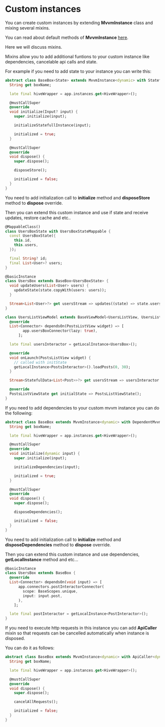 # Custom instances

You can create custom instances by extending <b>MvvmInstance</b> class and mixing several mixins.

You can read about default methods of <b>MvvmInstance</b> [here](./mvvm_instance.md).

Here we will discuss mixins.

Mixins allow you to add additional funtions to your custom instance like dependencies, cancelable api calls and state.

For example if you need to add state to your instance you can write this:

```dart
abstract class BaseBox<State> extends MvvmInstance<dynamic> with StatefulMvvmInstance<State, dynamic> {
  String get boxName;

  late final hiveWrapper = app.instances.get<HiveWrapper>();

  @mustCallSuper
  @override
  void initialize(Input? input) {
    super.initialize(input);

    initializeStatefullInstance(input);

    initialized = true;
  }

  @mustCallSuper
  @override
  void dispose() {
    super.dispose();

    disposeStore();

    initialized = false;
  }
}
```

You need to add initialization call to <b>initialize</b> method and <b>disposeStore</b> method to <b>dispose</b> override.

Then you can extend this custom instance and use if state and receive updates, restore cache and etc..

```dart
@MappableClass()
class UsersBoxState with UsersBoxStateMappable {
  const UsersBoxState({
    this.id,
    this.users,
  });

  final String? id;
  final List<User>? users;
}

@basicInstance
class UsersBox extends BaseBox<UsersBoxState> {
  void updateUsers(List<User> users) {
    updateState(state.copyWith(users: users));
  }

  Stream<List<User>?> get usersStream => updates((state) => state.users);
}

class UsersListViewModel extends BaseViewModel<UsersListView, UsersListViewState> {
  @override
  List<Connector> dependsOn(PostsListView widget) => [
        app.usersBoxConnector(lazy: true),
      ]; 

  late final usersInteractor = getLocalInstance<UsersBox>();

  @override
  void onLaunch(PostsListView widget) {
    // called with initState
    getLocalInstance<PostsInteractor>().loadPosts(0, 30);
  }

  Stream<StatefulData<List<Post>>?> get usersStream => usersInteractor.usersStream;

  @override
  PostsListViewState get initialState => PostsListViewState();
}
```

If you need to add dependencies to your custom mvvm instance you can do the following:

```dart
abstract class BaseBox extends MvvmInstance<dynamic> with DependentMvvmInstance<dynamic> {
  String get boxName;

  late final hiveWrapper = app.instances.get<HiveWrapper>();

  @mustCallSuper
  @override
  void initialize(dynamic input) {
    super.initialize(input);

    initializeDependencies(input);

    initialized = true;
  }

  @mustCallSuper
  @override
  void dispose() {
    super.dispose();

    disposeDependencies();

    initialized = false;
  }
}
```

You need to add initialization call to <b>initialize</b> method and <b>disposeDependencies</b> method to <b>dispose</b> override.

Then you can extend this custom instance and use dependencies, <b>getLocalInstance</b> method and etc...

```dart
@basicInstance
class UsersBox extends BaseBox {
  @override
  List<Connector> dependsOn(void input) => [
      app.connectors.postInteractorConnector(
        scope: BaseScopes.unique,
        input: input.post,
      ),
    ];

  late final postInteractor = getLocalInstance<PostInteractor>();
}
```

If you need to execute http requests in this instance you can add <b>ApiCaller</b> mixin so that requests can be cancelled automatically when instance is disposed.

You can do it as follows:

```dart
abstract class BaseBox extends MvvmInstance<dynamic> with ApiCaller<dynamic> {
  String get boxName;

  late final hiveWrapper = app.instances.get<HiveWrapper>();

  @mustCallSuper
  @override
  void dispose() {
    super.dispose();

    cancelAllRequests();

    initialized = false;
  }
}
```
